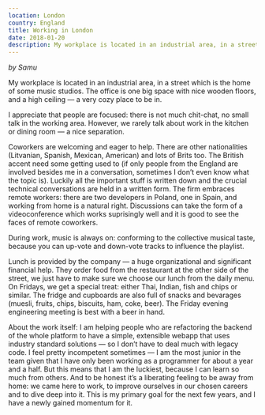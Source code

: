 ```yaml
---
location: London
country: England
title: Working in London
date: 2018-01-20
description: My workplace is located in an industrial area, in a street which is the home of some music studios. The office is one big space with nice wooden floors, and a high ceiling — a very cozy place to be in.
---
```


_by Samu_

My workplace is located in an industrial area, in a street which is the home of some music studios. The office is one big space with nice wooden floors, and a high ceiling — a very cozy place to be in.

I appreciate that people are focused: there is not much chit-chat, no small talk in the working area. However, we rarely talk about work in the kitchen or dining room — a nice separation.

Coworkers are welcoming and eager to help. There are other nationalities (Litvanian, Spanish, Mexican, American) and lots of Brits too. The British accent need some getting used to (if only people from the England are involved besides me in a conversation, sometimes I don’t even know what the topic is). Luckily all the important stuff is written down and the crucial technical conversations are held in a written form. The firm embraces remote workers: there are two developers in Poland, one in Spain, and working from home is a natural right. Discussions can take the form of a videoconference which works suprisingly well and it is good to see the faces of remote coworkers.

During work, music is always on: conforming to the collective musical taste, because you can up-vote and down-vote tracks to influence the playlist.

Lunch is provided by the company — a huge organizational and significant financial help. They order food from the restaurant at the other side of the street, we just have to make sure we choose our lunch from the daily menu. On Fridays, we get a special treat: either Thai, Indian, fish and chips or similar. The fridge and cupboards are also full of snacks and bevarages (muesli, fruits, chips, biscuits, ham, coke, beer). The Friday evening engineering meeting is best with a beer in hand.

About the work itself: I am helping people who are refactoring the backend of the whole platform to have a simple, extensible webapp that uses industry standard solutions — so I don’t have to deal much with legacy code. I feel pretty incompetent sometimes — I am the most junior in the team given that I have only been working as a programmer for about a year and a half. But this means that I am the luckiest, because I can learn so much from others. And to be honest it’s a liberating feeling to be away from home: we came here to work, to improve ourselves in our chosen careers and to dive deep into it. This is my primary goal for the next few years, and I have a newly gained momentum for it.
